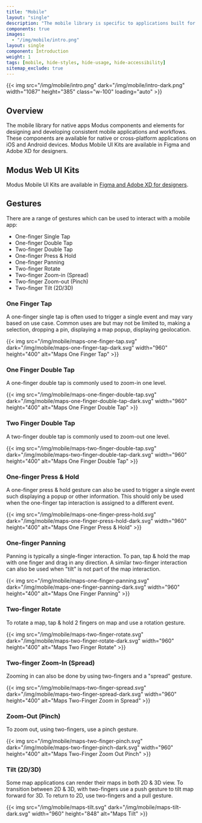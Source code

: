 ```yaml
---
title: "Mobile"
layout: "single"
description: "The mobile library is specific to applications built for mobile devices."
components: true
images:
  - "/img/mobile/intro.png"
layout: single
component: Introduction
weight: 1
tags: [mobile, hide-styles, hide-usage, hide-accessibility]
sitemap_exclude: true
---
```


<style>
header .nav-item {
  display: none !important;
}
article .nav-tabs {
  display: none !important;
  opacity: 0;
}
</style>

{{< img src="/img/mobile/intro.png" dark="/img/mobile/intro-dark.png" width="1087" height="385" class="w-100" loading="auto" >}}

## Overview

The mobile library for native apps Modus components and elements for designing and developing consistent mobile applications and workflows. These components are available for native or cross-platform applications on iOS and Android devices. Modus Mobile UI Kits are available in Figma and Adobe XD for designers.

## Modus Web UI Kits

Modus Mobile UI Kits are available in [Figma and Adobe XD for designers](/designers/).

## Gestures

There are a range of gestures which can be used to interact with a mobile app:

- One-finger Single Tap
- One-finger Double Tap
- Two-finger Double Tap
- One-finger Press & Hold
- One-finger Panning
- Two-finger Rotate
- Two-finger Zoom-in (Spread)
- Two-finger Zoom-out (Pinch)
- Two-finger Tilt (2D/3D)

### One Finger Tap

A one-finger single tap is often used to trigger a single event and may vary based on use case. Common uses are but may not be limited to, making a selection, dropping a pin, displaying a map popup, displaying geolocation.

{{< img src="/img/mobile/maps-one-finger-tap.svg" dark="/img/mobile/maps-one-finger-tap-dark.svg" width="960" height="400" alt="Maps One Finger Tap" >}}

### One Finger Double Tap

A one-finger double tap is commonly used to zoom-in one level.

{{< img src="/img/mobile/maps-one-finger-double-tap.svg" dark="/img/mobile/maps-one-finger-double-tap-dark.svg" width="960" height="400" alt="Maps One Finger Double Tap" >}}

### Two Finger Double Tap

A two-finger double tap is commonly used to zoom-out one level.

{{< img src="/img/mobile/maps-two-finger-double-tap.svg" dark="/img/mobile/maps-two-finger-double-tap-dark.svg" width="960" height="400" alt="Maps One Finger Double Tap" >}}

### One-finger Press & Hold

A one-finger press & hold gesture can also be used to trigger a single event such displaying a popup or other information. This should only be used when the one-finger tap interaction is assigned to a different event.

{{< img src="/img/mobile/maps-one-finger-press-hold.svg" dark="/img/mobile/maps-one-finger-press-hold-dark.svg" width="960" height="400" alt="Maps One Finger Press & Hold" >}}

### One-finger Panning

Panning is typically a single-finger interaction. To pan, tap & hold the map with one finger and drag in any direction. A similar two-finger interaction can also be used when "tilt" is not part of the map interaction.

{{< img src="/img/mobile/maps-one-finger-panning.svg" dark="/img/mobile/maps-one-finger-panning-dark.svg" width="960" height="400" alt="Maps One Finger Panning" >}}

### Two-finger Rotate

To rotate a map, tap & hold 2 fingers on map and use a rotation gesture.

{{< img src="/img/mobile/maps-two-finger-rotate.svg" dark="/img/mobile/maps-two-finger-rotate-dark.svg" width="960" height="400" alt="Maps Two Finger Rotate" >}}

### Two-finger Zoom-In (Spread)

Zooming in can also be done by using two-fingers and a "spread" gesture.

{{< img src="/img/mobile/maps-two-finger-spread.svg" dark="/img/mobile/maps-two-finger-spread-dark.svg" width="960" height="400" alt="Maps Two-Finger Zoom in Spread" >}}

### Zoom-Out (Pinch)

To zoom out, using two-fingers, use a pinch gesture.

{{< img src="/img/mobile/maps-two-finger-pinch.svg" dark="/img/mobile/maps-two-finger-pinch-dark.svg" width="960" height="400" alt="Maps Two-Finger Zoom Out Pinch" >}}

### Tilt (2D/3D)

Some map applications can render their maps in both 2D & 3D view. To transition between 2D & 3D, with two-fingers use a push gesture to tilt map forward for 3D. To return to 2D, use two-fingers and a pull gesture.

{{< img src="/img/mobile/maps-tilt.svg" dark="/img/mobile/maps-tilt-dark.svg" width="960" height="848" alt="Maps Tilt" >}}
